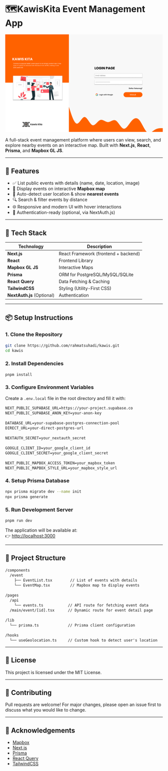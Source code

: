 
# 🗺️KawisKita Event Management App

![Map Preview](public/images/dashboard-illustration.png)

A full-stack event management platform where users can view, search, and explore nearby events on an interactive map. Built with **Next.js**, **React**, **Prisma**, and **Mapbox GL JS**.

---

## 🚀 Features

- ✅ List public events with details (name, date, location, image)
- 📍 Display events on interactive **Mapbox map**
- 📡 Auto-detect user location & show **nearest events**
- 🔍 Search & filter events by distance
- 🌐 Responsive and modern UI with hover interactions
- 🔐 Authentication-ready (optional, via NextAuth.js)

---

## 🧱 Tech Stack

| Technology         | Description                         |
|-------------------|-------------------------------------|
| **Next.js**        | React Framework (frontend + backend)|
| **React**          | Frontend Library                    |
| **Mapbox GL JS**   | Interactive Maps                    |
| **Prisma**         | ORM for PostgreSQL/MySQL/SQLite     |
| **React Query**    | Data Fetching & Caching             |
| **TailwindCSS**    | Styling (Utility-First CSS)         |
| **NextAuth.js** (Optional) | Authentication             |

---

## 📦 Setup Instructions

### 1. Clone the Repository

```bash
git clone https://github.com/rahmatsuhadi/kawis.git
cd kawis
```

### 2. Install Dependencies

```bash
pnpm install
```

### 3. Configure Environment Variables

Create a `.env.local` file in the root directory and fill it with:

```env
NEXT_PUBLIC_SUPABASE_URL=https://your-project.supabase.co
NEXT_PUBLIC_SUPABASE_ANON_KEY=your-anon-key

DATABASE_URL=your-supabase-postgres-connection-pool
DIRECT_URL=your-direct-postgres-url

NEXTAUTH_SECRET=your_nextauth_secret

GOOGLE_CLIENT_ID=your_google_client_id
GOOGLE_CLIENT_SECRET=your_google_client_secret

NEXT_PUBLIC_MAPBOX_ACCESS_TOKEN=your_mapbox_token
NEXT_PUBLIC_MAPBOX_STYLE_URL=your_mapbox_style_url
```

### 4. Setup Prisma Database

```bash
npx prisma migrate dev --name init
npx prisma generate
```

### 5. Run Development Server

```bash
pnpm run dev
```

The application will be available at:  
👉 [http://localhost:3000](http://localhost:3000)

---

## 📁 Project Structure

```
/components
  /event
    ├── EventList.tsx        // List of events with details
    └── EventMap.tsx         // Mapbox map to display events

/pages
  /api
    └── events.ts           // API route for fetching event data
  /main/event/[id].tsx      // Dynamic route for event detail page

/lib
  └── prisma.ts             // Prisma client configuration

/hooks
  └── useGeolocation.ts     // Custom hook to detect user's location
```

---

## 📝 License

This project is licensed under the MIT License.

---

## 🤝 Contributing

Pull requests are welcome! For major changes, please open an issue first to discuss what you would like to change.

---

## 🙏 Acknowledgements

- [Mapbox](https://www.mapbox.com/)
- [Next.js](https://nextjs.org/)
- [Prisma](https://www.prisma.io/)
- [React Query](https://react-query.tanstack.com/)
- [TailwindCSS](https://tailwindcss.com/)
